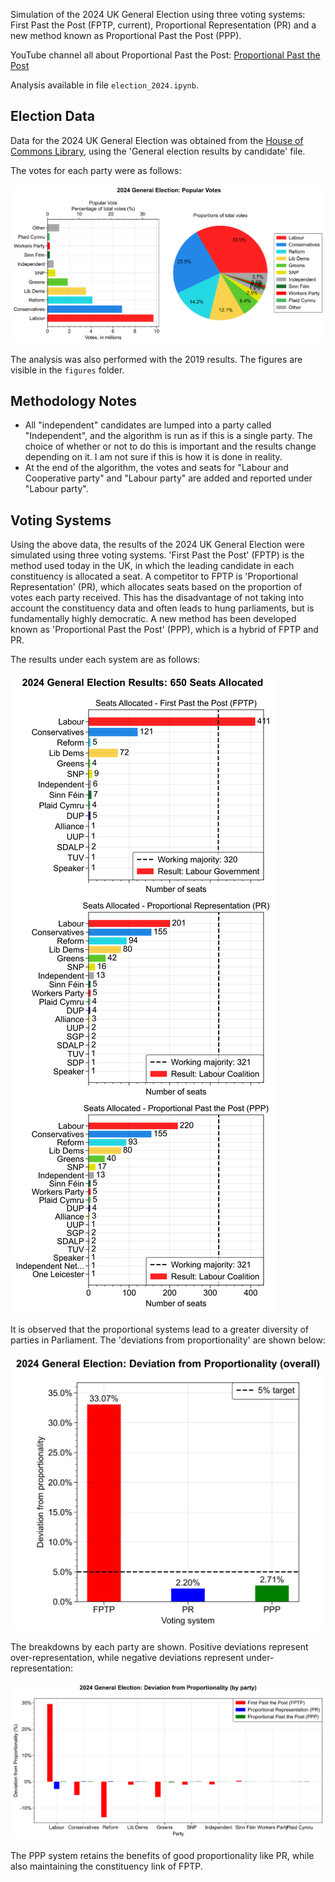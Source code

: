 Simulation of the 2024 UK General Election using three voting systems: First Past the Post (FPTP, current), Proportional Representation (PR) and a new method known as Proportional Past the Post (PPP).

YouTube channel all about Proportional Past the Post:
[Proportional Past the Post](https://www.youtube.com/@ProportionalPastthePost)

Analysis available in file `election_2024.ipynb`.

## Election Data

Data for the 2024 UK General Election was obtained from the [House of Commons Library](https://commonslibrary.parliament.uk/research-briefings/cbp-10009/), using the 'General election results by candidate' file.

The votes for each party were as follows:

![2024 UK General Election Results](figures/2024_general_election_popular_votes.svg)

The analysis was also performed with the 2019 results. The figures are visible in the `figures` folder.

## Methodology Notes

- All "independent" candidates are lumped into a party called "Independent", and the algorithm is run as if this is a single party. The choice of whether or not to do this is important and the results change depending on it. I am not sure if this is how it is done in reality.
- At the end of the algorithm, the votes and seats for "Labour and Cooperative party" and "Labour party" are added and reported under "Labour party".

## Voting Systems

Using the above data, the results of the 2024 UK General Election were simulated using three voting systems. 'First Past the Post' (FPTP) is the method used today in the UK, in which the leading candidate in each constituency is allocated a seat. A competitor to FPTP is 'Proportional Representation' (PR), which allocates seats based on the proportion of votes each party received. This has the disadvantage of not taking into account the constituency data and often leads to hung parliaments, but is fundamentally highly democratic. A new method has been developed known as 'Proportional Past the Post' (PPP), which is a hybrid of FPTP and PR.

The results under each system are as follows:

![2024 UK General Election Results](figures/2024_general_election_results.svg)

It is observed that the proportional systems lead to a greater diversity of parties in Parliament. The 'deviations from proportionality' are shown below:

![2024 UK General Election Results](figures/2024_general_election_proportionality.svg)

The breakdowns by each party are shown. Positive deviations represent over-representation, while negative deviations represent under-representation:

![2024 UK General Election Results](figures/2024_general_election_deviation.svg)

The PPP system retains the benefits of good proportionality like PR, while also maintaining the constituency link of FPTP.
